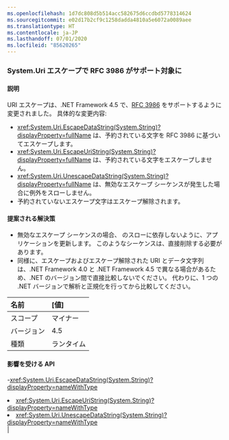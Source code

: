 ```yaml
---
ms.openlocfilehash: 1d7dc808d5b514acc582675d6ccdbd5778314624
ms.sourcegitcommit: e02d17b2cf9c1258dadda4810a5e6072a0089aee
ms.translationtype: HT
ms.contentlocale: ja-JP
ms.lasthandoff: 07/01/2020
ms.locfileid: "85620265"
---
```

### <a name="systemuri-escaping-now-supports-rfc-3986"></a>System.Uri エスケープで RFC 3986 がサポート対象に

#### <a name="details"></a>説明

URI エスケープは、.NET Framework 4.5 で、[RFC 3986](https://tools.ietf.org/html/rfc3986) をサポートするように変更されました。 具体的な変更内容:<ul><li><xref:System.Uri.EscapeDataString(System.String)?displayProperty=fullName> は、予約されている文字を RFC 3986 に基づいてエスケープします。</li><li><xref:System.Uri.EscapeUriString(System.String)?displayProperty=fullName> は、予約されている文字をエスケープしません。</li><li><xref:System.Uri.UnescapeDataString(System.String)?displayProperty=fullName> は、無効なエスケープ シーケンスが発生した場合に例外をスローしません。</li><li>予約されていないエスケープ文字はエスケープ解除されます。</li></ul>

#### <a name="suggestion"></a>提案される解決策

<ul><li>無効なエスケープ シーケンスの場合、<xref:System.Uri.UnescapeDataString(System.String)?displayProperty=fullName> のスローに依存しないように、アプリケーションを更新します。 このようなシーケンスは、直接削除する必要があります。</li><li>同様に、エスケープおよびエスケープ解除された URI とデータ文字列は、.NET Framework 4.0 と .NET Framework 4.5 で異なる場合があるため、.NET のバージョン間で直接比較しないでください。 代わりに、1 つの .NET バージョンで解析と正規化を行ってから比較してください。</li></ul>

| 名前    | [値]       |
|:--------|:------------|
| スコープ   |マイナー|
|バージョン|4.5|
|種類|ランタイム

#### <a name="affected-apis"></a>影響を受ける API

-<xref:System.Uri.EscapeDataString(System.String)?displayProperty=nameWithType></li><li><xref:System.Uri.EscapeUriString(System.String)?displayProperty=nameWithType></li><li><xref:System.Uri.UnescapeDataString(System.String)?displayProperty=nameWithType></li></ul>|
